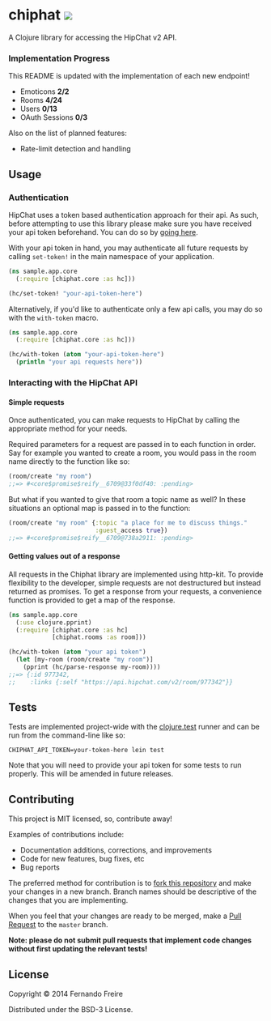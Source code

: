 # chiphat ![](https://circleci.com/gh/dogonthehorizon/chiphat/tree/master.png?circle-token=:circle-token&style=shield)

A Clojure library for accessing the HipChat v2 API.

### Implementation Progress
This README is updated with the implementation of each new endpoint!

* Emoticons **2/2**
* Rooms **4/24**
* Users **0/13**
* OAuth Sessions **0/3**

Also on the list of planned features:

* Rate-limit detection and handling

## Usage

### Authentication

HipChat uses a token based authentication approach for  their api. As such,
before attempting to use this library please make sure you have received
your api token beforehand. You can do so by [going here][token].

With your api token in hand, you may authenticate all future requests by
calling `set-token!` in the main namespace of your application.

```clojure
(ns sample.app.core
  (:require [chiphat.core :as hc]))

(hc/set-token! "your-api-token-here")
```

Alternatively, if you'd like to authenticate only a few api calls, you may do
so with the `with-token` macro.

```clojure
(ns sample.app.core
  (:require [chiphat.core :as hc]))

(hc/with-token (atom "your-api-token-here")
  (println "your api requests here"))
```

### Interacting with the HipChat API

#### Simple requests
Once authenticated, you can make requests to HipChat by calling the appropriate
method for your needs.

Required parameters for a request are passed in to each function in order. Say for example you wanted to create a room, you would pass in the room name directly to the function like so:

```clojure
(room/create "my room")
;;=> #<core$promise$reify__6709@33f0df40: :pending>
```

But what if you wanted to give that room a topic name as well? In these
situations an optional map is passed in to the function:

```clojure
(room/create "my room" {:topic "a place for me to discuss things."
                        :guest_access true})
;;=> #<core$promise$reify__6709@738a2911: :pending>
```

#### Getting values out of a response

All requests in the Chiphat library are implemented using http-kit. To provide
flexibility to the developer, simple requests are not destructured but instead
returned as promises. To get a response from your requests, a convenience
function is provided to get a map of the response.

```clojure
(ns sample.app.core
  (:use clojure.pprint)
  (:require [chiphat.core :as hc]
            [chiphat.rooms :as room]))

(hc/with-token (atom "your api token")
  (let [my-room (room/create "my room")]
    (pprint (hc/parse-response my-room))))
;;=> {:id 977342,
;;    :links {:self "https://api.hipchat.com/v2/room/977342"}}
```

## Tests
Tests are implemented project-wide with the [clojure.test][test] runner and can
be run from the command-line like so:

```
CHIPHAT_API_TOKEN=your-token-here lein test
```

Note that you will need to provide your api token for some tests to run
properly. This will be amended in future releases.

## Contributing

This project is MIT licensed, so, contribute away!

Examples of contributions include:
* Documentation additions, corrections, and improvements
* Code for new features, bug fixes, etc
* Bug reports

The preferred method for contribution is to [fork this repository][fork] and
make your changes in a new branch. Branch names should be descriptive of the
changes that you are implementing.

When you feel that your changes are ready to be merged, make a [Pull Request][pr]
to the `master` branch.

**Note: please do not submit pull requests that implement code changes without
first updating the relevant tests!**

## License

Copyright © 2014 Fernando Freire

Distributed under the BSD-3 License.

[token]: https://www.hipchat.com/account/api
[fork]: https://github.com/dogonthehorizon/chiphat/fork
[pr]: https://help.github.com/articles/using-pull-requests/
[test]: https://clojure.github.io/clojure/clojure.test-api.html

